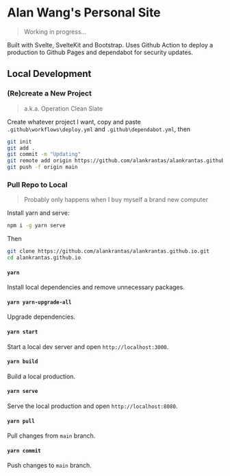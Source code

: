 # Alan Wang's Personal Site

> Working in progress...

Built with Svelte, SvelteKit and Bootstrap. Uses Github Action to deploy a production to Github Pages and dependabot for security updates.

## Local Development

### (Re)create a New Project

> a.k.a. Operation Clean Slate

Create whatever project I want, copy and paste ```.github\workflows\deploy.yml``` and ```.github\dependabot.yml```, then

```bash
git init
git add .
git commit -m "Updating"
git remote add origin https://github.com/alankrantas/alankrantas.github.io.git
git push -f origin main
```

### Pull Repo to Local

> Probably only happens when I buy myself a brand new computer

Install yarn and serve:

```bash
npm i -g yarn serve
```

Then 

```bash
git clone https://github.com/alankrantas/alankrantas.github.io.git
cd alankrantas.github.io
```

#### ```yarn```

Install local dependencies and remove unnecessary packages.

#### ```yarn yarn-upgrade-all```

Upgrade dependencies.

#### ```yarn start```

Start a local dev server and open ```http://localhost:3000```.

#### ```yarn build```

Build a local production.

#### ```yarn serve```

Serve the local production and open ```http://localhost:8080```.

#### ```yarn pull```

Pull changes from ```main``` branch.

#### ```yarn commit```

Push changes to ```main``` branch.